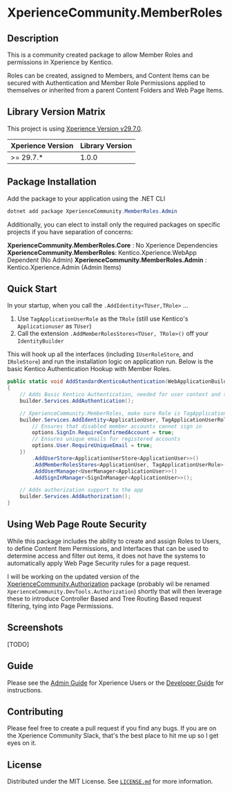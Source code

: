 
# XperienceCommunity.MemberRoles

## Description

This is a community created package to allow Member Roles and permissions in Xperience by Kentico.

Roles can be created, assigned to Members, and Content Items can be secured with Authentication and Member Role Permissions applied to themselves or inherited from a parent Content Folders and Web Page Items.

## Library Version Matrix

This project is using [Xperience Version v29.7.0](https://docs.kentico.com/changelog#refresh-november-14-2024).

| Xperience Version | Library Version |
| ----------------- | --------------- |
| >= 29.7.*         | 1.0.0           |

## Package Installation

Add the package to your application using the .NET CLI
```powershell
dotnet add package XperienceCommunity.MemberRoles.Admin
```

Additionally, you can elect to install only the required packages on specific projects if you have separation of concerns:

**XperienceCommunity.MemberRoles.Core** : No Xperience Dependencies
**XperienceCommunity.MemberRoles**: Kentico.Xperience.WebApp Dependent (No Admin)
**XperienceCommunity.MemberRoles.Admin** : Kentico.Xperience.Admin (Admin Items)

## Quick Start
In your startup, when you call the `.AddIdentity<TUser,TRole>` ...

1. Use `TagApplicationUserRole` as the `TRole`  (still use Kentico's `Applicationuser` as `TUser`)
2. Call the extension `.AddMemberRolesStores<TUser, TRole>()`  off your `IdentityBuilder`

This will hook up all the interfaces (including `IUserRoleStore`, and `IRoleStore`) and run the installation logic on application run.  Below is the basic Kentico Authentication Hookup with Member Roles.

``` csharp
public static void AddStandardKenticoAuthentication(WebApplicationBuilder builder)
{
    // Adds Basic Kentico Authentication, needed for user context and some tools
    builder.Services.AddAuthentication();

    // XperienceCommunity.MemberRoles, make sure Role is TagApplicationUserRole or an inherited member here
    builder.Services.AddIdentity<ApplicationUser, TagApplicationUserRole>(options => {
        // Ensures that disabled member accounts cannot sign in
        options.SignIn.RequireConfirmedAccount = true;
        // Ensures unique emails for registered accounts
        options.User.RequireUniqueEmail = true;
    })
        .AddUserStore<ApplicationUserStore<ApplicationUser>>()
        .AddMemberRolesStores<ApplicationUser, TagApplicationUserRole>() // XperienceCommunity.MemberRoles
        .AddUserManager<UserManager<ApplicationUser>>()
        .AddSignInManager<SignInManager<ApplicationUser>>();

    // Adds authorization support to the app
    builder.Services.AddAuthorization();
}
```

## Using Web Page Route Security

While this package includes the ability to create and assign Roles to Users, to define Content Item Permissions, and Interfaces that can be used to determine access and filter out items, it does not have the systems to automatically apply Web Page Security rules for a page request.

I will be working on the updated version of the [XperienceCommunity.Authorization](https://github.com/KenticoDevTrev/KenticoAuthorization#xperiencecommunityauthorization) package (probably wil be renamed `XperienceCommunity.DevTools.Authorization`) shortly that will then leverage these to introduce Controller Based and Tree Routing Based request filtering, tying into Page Permissions.  

## Screenshots
[TODO]

## Guide
Please see the [Admin Guide](ADMIN-GUIDE.md) for Xperience Users or the [Developer Guide](DEVELOPER_GUIDE.md) for instructions.

## Contributing

Please feel free to create a pull request if you find any bugs.  If you are on the Xperience Community Slack, that's the best place to hit me up so I get eyes on it.

## License

Distributed under the MIT License. See [`LICENSE.md`](./LICENSE.md) for more
information.